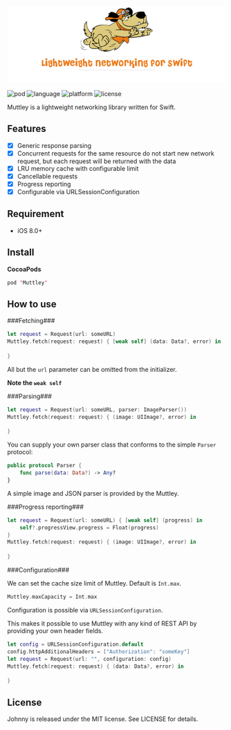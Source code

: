 ![Logo](/Muttley/logo.png?raw=true)

![pod](https://cdn.rawgit.com/zolomatok/Muttley/master/Muttley/pod.svg)
![language](https://cdn.rawgit.com/zolomatok/Muttley/master/Muttley/language.svg)
![platform](https://cdn.rawgit.com/zolomatok/Muttley/master/Muttley/platform.svg)
![license](https://cdn.rawgit.com/zolomatok/Muttley/master/Muttley/license.svg)

Muttley is a lightweight networking library written for Swift.

## Features
- [x] Generic response parsing
- [x] Concurrent requests for the same resource do not start new network request, but each request will be returned with the data
- [x] LRU memory cache with configurable limit
- [x] Cancellable requests
- [x] Progress reporting
- [x] Configurable via URLSessionConfiguration

## Requirement
- iOS 8.0+

## Install
**CocoaPods**

```swift
pod 'Muttley'
```

## How to use

###Fetching###
```swift
let request = Request(url: someURL)
Muttley.fetch(request: request) { [weak self] (data: Data?, error) in

}
```

All but the `url` parameter can be omitted from the initializer.

**Note the `weak self`**


###Parsing###

```swift
let request = Request(url: someURL, parser: ImageParser())
Muttley.fetch(request: request) { (image: UIImage?, error) in

}
```

You can supply your own parser class that conforms to the simple `Parser` protocol:

```swift
public protocol Parser {
    func parse(data: Data?) -> Any?
}
```

A simple image and JSON parser is provided by the Muttley.


###Progress reporting###

```swift
let request = Request(url: someURL) { [weak self] (progress) in
    self?.progressView.progress = Float(progress)
}
Muttley.fetch(request: request) { (image: UIImage?, error) in

}
```


###Configuration###

We can set the cache size limit of Muttley. Default is `Int.max`.

```swift
Muttley.maxCapacity = Int.max
```

Configuration is possible via `URLSessionConfiguration`.

This makes it possible to use Muttley with any kind of REST API by providing your own header fields.

```swift
let config = URLSessionConfiguration.default
config.httpAdditionalHeaders = ["Authorization": "someKey"]
let request = Request(url: "", configuration: config)
Muttley.fetch(request: request) { (data: Data?, error) in

}
```


## License
Johnny is released under the MIT license. See LICENSE for details.


